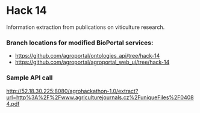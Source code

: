 # Hack 14

Information extraction from publications on viticulture research.

### Branch locations for modified BioPortal services:

* https://github.com/agroportal/ontologies_api/tree/hack-14
* https://github.com/agroportal/agroportal_web_ui/tree/hack-14

### Sample API call

http://52.18.30.225:8080/agrohackathon-1.0/extract?url=http%3A%2F%2Fwww.agriculturejournals.cz%2FuniqueFiles%2F04084.pdf
